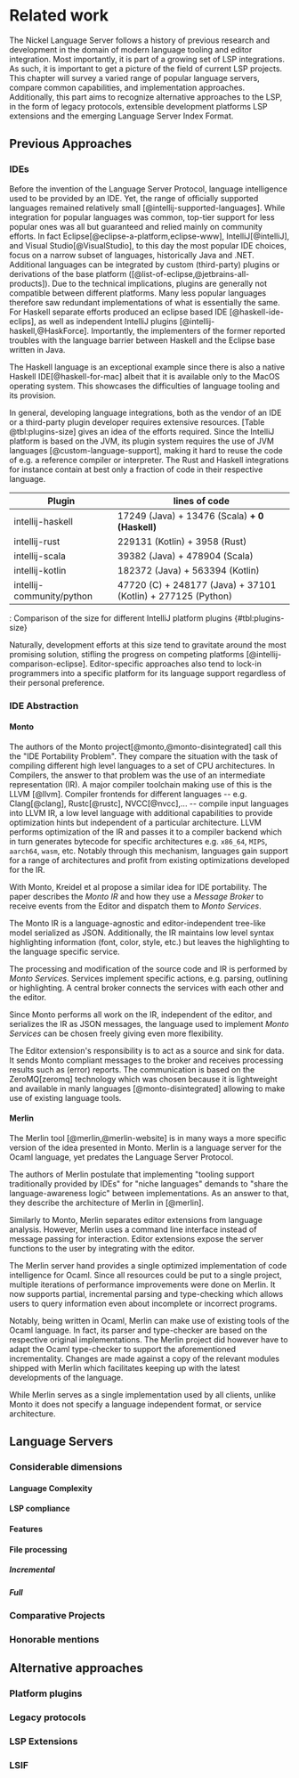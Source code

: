 # Related work

The Nickel Language Server follows a history of previous research and development in the domain of modern language tooling and editor integration.
Most importantly, it is part of a growing set of LSP integrations.
As such, it is important to get a picture of the field of current LSP projects.
This chapter will survey a varied range of popular language servers, compare common capabilities, and implementation approaches.
Additionally, this part aims to recognize alternative approaches to the LSP, in the form of legacy protocols, extensible development platforms LSP extensions and the emerging Language Server Index Format.


## Previous Approaches

### IDEs

Before the invention of the Language Server Protocol, language intelligence used to be provided by an IDE.
Yet, the range of officially supported languages remained relatively small [@intellij-supported-languages].
While integration for popular languages was common, top-tier support for less popular ones was all but guaranteed and relied mainly on community efforts.
In fact Eclipse[@eclipse-a-platform,eclipse-www], IntelliJ[@intelliJ], and Visual Studio[@VisualStudio], to this day the most popular IDE choices, focus on a narrow subset of languages, historically Java and .NET.
Additional languages can be integrated by custom (third-party) plugins or derivations of the base platform ([@list-of-eclipse,@jetbrains-all-products]).
Due to the technical implications, plugins are generally not compatible between different platforms.
Many less popular languages therefore saw redundant implementations of what is essentially the same.
For Haskell separate efforts produced an eclipse based IDE [@haskell-ide-eclips], as well as independent IntelliJ plugins [@intellij-haskell,@HaskForce].
Importantly, the implementers of the former reported troubles with the language barrier between Haskell and the Eclipse base written in Java.

The Haskell language is an exceptional example since there is also a native Haskell IDE[@haskell-for-mac] albeit that it is available only to the MacOS operating system.
This showcases the difficulties of language tooling and its provision.

In general, developing language integrations, both as the vendor of an IDE or a third-party plugin developer requires extensive resources.
[Table @tbl:plugins-size] gives an idea of the efforts required.
Since the IntelliJ platform is based on the JVM, its plugin system requires the use of JVM languages [@custom-language-support], making it hard to reuse the code of e.g. a reference compiler or interpreter.
The Rust and Haskell integrations for instance contain at best only a fraction of code in their respective language.

| Plugin                    | lines of code                                                |
| ------------------------- | ------------------------------------------------------------ |
| intellij-haskell          | 17249 (Java) + 13476 (Scala) **+ 0 (Haskell)**               |
| intellij-rust             | 229131 (Kotlin) + 3958 (Rust)                                |
| intellij-scala            | 39382 (Java) + 478904 (Scala)                                |
| intellij-kotlin           | 182372 (Java) + 563394 (Kotlin)                              |
| intellij-community/python | 47720 (C) + 248177 (Java) + 37101 (Kotlin) + 277125 (Python) |

: Comparison of the size for different IntelliJ platform plugins {#tbl:plugins-size}

Naturally, development efforts at this size tend to gravitate around the most promising solution, stifling the progress on competing platforms [@intellij-comparison-eclipse].
Editor-specific approaches also tend to lock-in programmers into a specific platform for its language support regardless of their personal preference.

### IDE Abstraction

#### Monto

The authors of the Monto project[@monto,@monto-disintegrated] call this the "IDE Portability Problem".
They compare the situation with the task of compiling different high level languages to a set of CPU architectures.
In Compilers, the answer to that problem was the use of an intermediate representation (IR).
A major compiler toolchain making use of this is the LLVM [@llvm].
Compiler frontends for different languages -- e.g. Clang[@clang], Rustc[@rustc], NVCC[@nvcc],... -- compile input languages into LLVM IR, a low level language with additional capabilities to provide optimization hints but independent of a particular architecture.
LLVM performs optimization of the IR and passes it to a compiler backend which in turn generates bytecode for specific architectures e.g. `x86_64`, `MIPS`, `aarch64`, `wasm`, etc.
Notably through this mechanism, languages gain support for a range of architectures and profit from existing optimizations developed for the IR.

With Monto, Kreidel et al propose a similar idea for IDE portability.
The paper describes the *Monto IR* and how they use a *Message Broker* to receive events from the Editor and dispatch them to *Monto Services*.

The Monto IR is a language-agnostic and editor-independent tree-like model serialized as JSON.
Additionally, the IR maintains low level syntax highlighting information (font, color, style, etc.) but leaves the highlighting to the language specific service.

The processing and modification of the source code and IR is performed by *Monto Services*.
Services implement specific actions, e.g. parsing, outlining or highlighting.
A central broker connects the services with each other and the editor.

Since Monto performs all work on the IR, independent of the editor, and serializes the IR as JSON messages, the language used to implement *Monto Services* can be chosen freely giving even more flexibility.

The Editor extension's responsibility is to act as a source and sink for data.
It sends Monto compliant messages to the broker and receives processing results such as (error) reports.
The communication is based on the ZeroMQ[zeromq] technology which was chosen because it is lightweight and available in manly languages [@monto-disintegrated] allowing to make use of existing language tools.

#### Merlin

The Merlin tool [@merlin,@merlin-website] is in many ways a more specific version of the idea presented in Monto.
Merlin is a language server for the Ocaml language, yet predates the Language Server Protocol.

The authors of Merlin postulate that implementing "tooling support traditionally provided by IDEs" for "niche languages" demands to "share the language-awareness logic" between implementations.
As an answer to that, they describe the architecture of Merlin in [@merlin].

Similarly to Monto, Merlin separates editor extensions from language analysis.
However, Merlin uses a command line interface instead of message passing for interaction.
Editor extensions expose the server functions to the user by integrating with the editor.

The Merlin server hand provides a single optimized implementation of code intelligence for Ocaml.
Since all resources could be put to a single project, multiple iterations of performance improvements were done on Merlin.
It now supports partial, incremental parsing and type-checking which allows users to query information even about incomplete or incorrect programs.

Notably, being written in Ocaml, Merlin can make use of existing tools of the Ocaml language.
In fact, its parser and type-checker are based on the respective original implementations.
The Merlin project did however have to adapt the Ocaml type-checker to support the aforementioned incrementality.
Changes are made against a copy of the relevant modules shipped with Merlin which facilitates keeping up with the latest developments of the language.

While Merlin serves as a single implementation used by all clients, unlike Monto it does not specify a language independent format, or service architecture.

## Language Servers

### Considerable dimensions

#### Language Complexity

#### LSP compliance

#### Features

#### File processing

##### Incremental

##### Full

### Comparative Projects

<!-- Rust Analyser -->
<!-- Merlin -->
<!-- rnix-lsp -->
<!-- pylance? -->
<!-- Scala & Java LSP (feature LSP extensions) -->
<!-- haskell LSP? (talk to tim) -->

### Honorable mentions


## Alternative approaches

### Platform plugins

### Legacy protocols

### LSP Extensions

### LSIF
